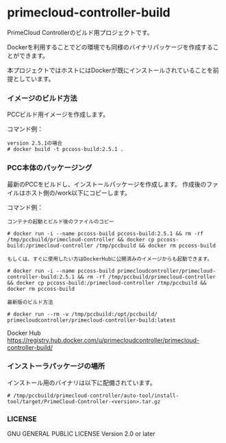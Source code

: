 # primecloud-controller-build

PrimeCloud Controllerのビルド用プロジェクトです。

Dockerを利用することでどの環境でも同様のバイナリパッケージを作成することができます。

本プロジェクトではホストにはDockerが既にインストールされていることを前提としています。



### イメージのビルド方法
PCCビルド用イメージを作成します。

コマンド例：

	version 2.5.1の場合
	# docker build -t pccoss-build:2.5.1 .

### PCC本体のパッケージング
最新のPCCをビルドし、インストールパッケージを作成します。
作成後のファイルはホスト側の/work以下にコピーします。

コマンド例：

	コンテナの起動とビルド後のファイルのコピー

	# docker run -i --name pccoss-build pccoss-build:2.5.1 && rm -rf /tmp/pccbuild/primecloud-controller && docker cp pccoss-build:/primecloud-controller /tmp/pccbuild && docker rm pccoss-build

	もしくは、すぐに使用したい方はDockerHubに公開済みのイメージからも起動できます。

	# docker run -i --name pccoss-build primecloudcontroller/primecloud-controller-build:2.5.1 && rm -rf /tmp/pccbuild/primecloud-controller && docker cp pccoss-build:/primecloud-controller /tmp/pccbuild && docker rm pccoss-build

	最新版のビルド方法

	# docker run --rm -v /tmp/pccbuild:/opt/pccbuild/ primecloudcontroller/primecloud-controller-build:latest

Docker Hub
https://registry.hub.docker.com/u/primecloudcontroller/primecloud-controller-build/

### インストーラパッケージの場所
インストール用のバイナリは以下に配備されています。

	# /tmp/pccbuild/primecloud-controller/auto-tool/install-tool/target/PrimeCloud-Controller-<version>.tar.gz

### LICENSE

GNU GENERAL PUBLIC LICENSE Version 2.0 or later
